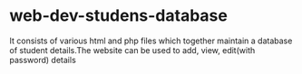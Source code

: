 # web-dev-studens-database
It consists of various html and php files which together maintain a database of student details.The website can be used to add, view, edit(with password) details

